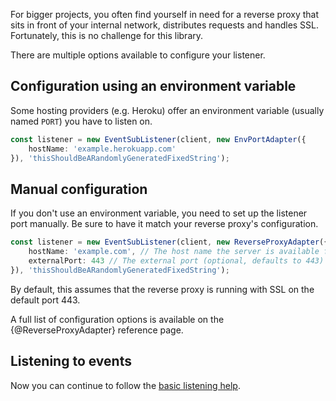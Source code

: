 For bigger projects, you often find yourself in need for a reverse proxy that sits in front of your internal network, distributes requests and handles SSL.  
Fortunately, this is no challenge for this library.

There are multiple options available to configure your listener.

## Configuration using an environment variable

Some hosting providers (e.g. Heroku) offer an environment variable (usually named `PORT`) you have to listen on.

```typescript
const listener = new EventSubListener(client, new EnvPortAdapter({
	hostName: 'example.herokuapp.com'
}), 'thisShouldBeARandomlyGeneratedFixedString');
```

## Manual configuration

If you don't use an environment variable, you need to set up the listener port manually. Be sure to have it match your reverse proxy's configuration.

```typescript
const listener = new EventSubListener(client, new ReverseProxyAdapter({
    hostName: 'example.com', // The host name the server is available from
    externalPort: 443 // The external port (optional, defaults to 443)
}), 'thisShouldBeARandomlyGeneratedFixedString');
```

By default, this assumes that the reverse proxy is running with SSL on the default port 443.

A full list of configuration options is available on the {@ReverseProxyAdapter} reference page.

## Listening to events

Now you can continue to follow the [basic listening help](/twitch-eventsub/docs/basic-usage/listening-to-events).
